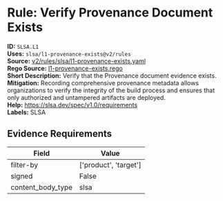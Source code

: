 # Rule: Verify Provenance Document Exists  
**ID:** `SLSA.L1`  
**Uses:** `slsa/l1-provenance-exists@v2/rules`  
**Source:** [v2/rules/slsa/l1-provenance-exists.yaml](https://github.com/scribe-public/sample-policies/v2/rules/slsa/l1-provenance-exists.yaml)  
**Rego Source:** [l1-provenance-exists.rego](https://github.com/scribe-public/sample-policies/v2/rules/slsa/l1-provenance-exists.rego)  
**Short Description:** Verify that the Provenance document evidence exists.  
**Mitigation:** Recording comprehensive provenance metadata allows organizations to verify the integrity of the build process and ensures that only authorized and untampered artifacts are deployed.  
**Help:** https://slsa.dev/spec/v1.0/requirements  
**Labels:** SLSA  

## Evidence Requirements  
| Field | Value |
|-------|-------|
| filter-by | ['product', 'target'] |
| signed | False |
| content_body_type | slsa |

